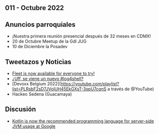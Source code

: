 011 - Octubre 2022
--

## Anuncios parroquiales

- ¡Nuestra primera reunión presencial después de 32 meses en CDMX!
- 20 de Octubre Meetup de la Gdl JUG
- 10 de Diciembre la Posadev

## Tweetazos y Noticias

* [Fleet is now available for everyone to try!](https://twitter.com/JetBrains_Fleet/status/1580157713379909634?s=20&t=-14dZMvWk9hQx6PizPiRtA)
* [¿Uff, se viene un nuevo #log4shell?](https://twitter.com/SeguInfo/status/1581999898970714112?s=20&t=-14dZMvWk9hQx6PizPiRtA)
* [Devoxx Belgium 2022](https://youtube.com/playlist?list=PLRsbF2sD7JVolUH45EkGXsT-3spU7cqnS a través de @YouTube)
* Hackeo Sedena (Guacamaya)

## Discusión

* [Kotlin is now the recommended programming language for server-side JVM usage at Google](https://twitter.com/tsmith/status/1581318139895156737)
